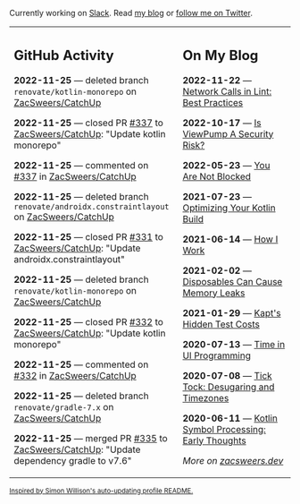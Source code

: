 Currently working on [Slack](https://slack.com/). Read [my blog](https://zacsweers.dev/) or [follow me on Twitter](https://twitter.com/ZacSweers).

<table><tr><td valign="top" width="60%">

## GitHub Activity
<!-- githubActivity starts -->
**2022-11-25** — deleted branch `renovate/kotlin-monorepo` on [ZacSweers/CatchUp](https://github.com/ZacSweers/CatchUp)

**2022-11-25** — closed PR [#337](https://github.com/ZacSweers/CatchUp/pull/337) to [ZacSweers/CatchUp](https://github.com/ZacSweers/CatchUp): "Update kotlin monorepo"

**2022-11-25** — commented on [#337](https://github.com/ZacSweers/CatchUp/pull/337#issuecomment-1327690072) in [ZacSweers/CatchUp](https://github.com/ZacSweers/CatchUp)

**2022-11-25** — deleted branch `renovate/androidx.constraintlayout` on [ZacSweers/CatchUp](https://github.com/ZacSweers/CatchUp)

**2022-11-25** — closed PR [#331](https://github.com/ZacSweers/CatchUp/pull/331) to [ZacSweers/CatchUp](https://github.com/ZacSweers/CatchUp): "Update androidx.constraintlayout"

**2022-11-25** — deleted branch `renovate/kotlin-monorepo` on [ZacSweers/CatchUp](https://github.com/ZacSweers/CatchUp)

**2022-11-25** — closed PR [#332](https://github.com/ZacSweers/CatchUp/pull/332) to [ZacSweers/CatchUp](https://github.com/ZacSweers/CatchUp): "Update kotlin monorepo"

**2022-11-25** — commented on [#332](https://github.com/ZacSweers/CatchUp/pull/332#issuecomment-1327684197) in [ZacSweers/CatchUp](https://github.com/ZacSweers/CatchUp)

**2022-11-25** — deleted branch `renovate/gradle-7.x` on [ZacSweers/CatchUp](https://github.com/ZacSweers/CatchUp)

**2022-11-25** — merged PR [#335](https://github.com/ZacSweers/CatchUp/pull/335) to [ZacSweers/CatchUp](https://github.com/ZacSweers/CatchUp): "Update dependency gradle to v7.6"
<!-- githubActivity ends -->
</td><td valign="top" width="40%">

## On My Blog
<!-- blog starts -->
**2022-11-22** — [Network Calls in Lint: Best Practices](https://www.zacsweers.dev/network-calls-in-lint-best-practices/)

**2022-10-17** — [Is ViewPump A Security Risk?](https://www.zacsweers.dev/is-viewpump-a-security-risk/)

**2022-05-23** — [You Are Not Blocked](https://www.zacsweers.dev/you-are-not-blocked/)

**2021-07-23** — [Optimizing Your Kotlin Build](https://www.zacsweers.dev/optimizing-your-kotlin-build/)

**2021-06-14** — [How I Work](https://www.zacsweers.dev/how-i-work/)

**2021-02-02** — [Disposables Can Cause Memory Leaks](https://www.zacsweers.dev/disposables-can-cause-memory-leaks/)

**2021-01-29** — [Kapt's Hidden Test Costs](https://www.zacsweers.dev/kapts-hidden-test-costs/)

**2020-07-13** — [Time in UI Programming](https://www.zacsweers.dev/time-in-ui/)

**2020-07-08** — [Tick Tock: Desugaring and Timezones](https://www.zacsweers.dev/ticktock-desugaring-timezones/)

**2020-06-11** — [Kotlin Symbol Processing: Early Thoughts](https://www.zacsweers.dev/kotlin-symbol-processor-early-thoughts/)
<!-- blog ends -->
_More on [zacsweers.dev](https://zacsweers.dev/)_
</td></tr></table>

<sub><a href="https://simonwillison.net/2020/Jul/10/self-updating-profile-readme/">Inspired by Simon Willison's auto-updating profile README.</a></sub>